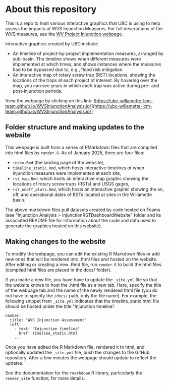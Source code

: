 # About this repository

This is a repo to host various interactive graphics that UBC is using to help assess the impacts of WVS Injunction Measures.
For full descriptions of the WVS measures, see the [WV Project Injunction webpage](https://www.nwp.usace.army.mil/Locations/Willamette-Valley/Injunction/).

Interactive graphics created by UBC include: 

* An timeline of project-by-project implementation measures, arranged by sub-basin. The timeline shows when different measures were implemented at which times, and shows instances where the measures had to be bypassed due to, e.g., flood risk mitigation. 
* An interactive map of rotary screw trap (RST) locations, showing the locations of the traps at each project of interest. By hovering over the map, you can see years in which each trap was active during pre- and post-injunction periods. 

View the webpage by clicking on this link: [https://ubc-willamette-lcm-team.github.io/WVSInjunctionAnalysis.io/](https://ubc-willamette-lcm-team.github.io/WVSInjunctionAnalysis.io/)

## Folder structure and making updates to the website

This webpage is built from a series of RMarkdown files that are compiled into html files by `render.R`. 
As of January 2025, there are four files: 

* `index.Rmd` (the landing page of the website),
* `timeline_static.Rmd`, which hosts interactive timelines of when injunction measures were implemented at each site, 
* `rst_map.Rmd`, which hosts an interactive map graphic showing the locations of rotary screw traps (RSTs) and USGS gages, 
* `rst_onoff_plots.Rmd`, which hosts an interactive graphic showing the on, off, and operational dates of RSTs located at sites in the Willamette basin. 

The above markdown files pull datasets created by code hosted on Teams (see "Injunction Analysis > InjunctionRSTDashboardWebsite" folder and its associated README file for information about the code and data used to generate the graphics hosted on this website).

## Making changes to the website

To modify the webpage, you can edit the existing R Markdown files or add new ones that will be rendered into .html files and hosted on the website. 
After editing or creating a new .Rmd file, run `render.R` to build the html files (compiled html files are placed in the docs/ folder).

If you made a new file, you have have to update the `_site.yml` file so that the website knows to host the .html file as a new tab.
Here, specify the title of the webpage tab and the name of the newly rendered html file (you do not have to specify the `/docs/` path, only the file name).
For example, the following snippet from `_site.yml` indicates that the timeline_static.html file should be hosted under the title "Injunction timeline".

```
navbar:
  title: "WVS Injunction Assessment"
  left:
    - text: "Injunction timeline"
      href: timeline_static.html
    ...
```

Once you have edited the R Markdown file, rendered it to html, and optionally updated the `_site.yml` file, push the changes to the GitHub repository.
After a few minutes the webpage should update to reflect the updates.

See the documentation for the `rmarkdown` R library, particularly the `render_site` function, for more details.
